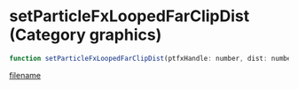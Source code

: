 # setParticleFxLoopedFarClipDist (Category graphics)

```js
function setParticleFxLoopedFarClipDist(ptfxHandle: number, dist: number): void
```

[filename](setParticleFxLoopedFarClipDist_m.md ':include')